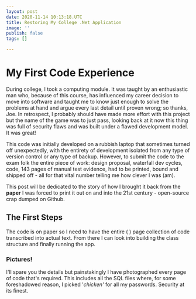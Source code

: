 ```yaml
---
layout: post
date: 2020-11-14 10:13:18.UTC
title: Restoring My College .Net Application
image: ''
publish: false
tags: []

---
```

# My First Code Experience

During college, I took a computing module. It was taught by an enthusiastic man who, because of this course, has influenced my career decision to move into software and taught me to know just enough to solve the problems at hand and argue every last detail until proven wrong; so thanks, Joe. In retrospect, I probably should have made more effort with this project but the name of the game was to just pass, looking back at it now this thing was full of security flaws and was built under a flawed development model. It was great!

This code was initially developed on a rubbish laptop that sometimes turned off unexpectedly, with the entirety of development isolated from any type of version control or any type of backup. However, to submit the code to the exam folk the entire piece of work: design proposal, waterfall dev cycles, code, 143 pages of manual test evidence, had to be printed, bound and shipped off - all for that vital number telling me how clever I was (am).

This post will be dedicated to the story of how I brought it back from the **paper** I was forced to print it out on and into the 21st century - open-source crap dumped on Github.

## The First Steps

The code is on paper so I need to have the entire (  ) page collection of code transcribed into actual text. From there I can look into building the class structure and finally running the app.

### Pictures! 

I'll spare you the details but painstakingly I have photographed every page of code that's required. This includes all the SQL files where, for some foreshadowed reason, I picked '_chicken'_ for all my passwords. Security at its finest.